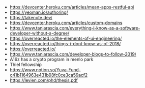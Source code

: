 - https://devcenter.heroku.com/articles/mean-apps-restful-api
- https://yeoman.io/authoring/
- https://takenote.dev/
- https://devcenter.heroku.com/articles/custom-domains
- https://www.taniarascia.com/everything-i-know-as-a-software-developer-without-a-degree/
- https://overreacted.io/the-elements-of-ui-engineering/
- https://overreacted.io/things-i-dont-know-as-of-2018/
- https://overreacted.io/
- https://www.taniarascia.com/developer-blogs-to-follow-2019/
- A16z has a crypto program in menlo park
- Thiel fellowship
- https://www.notion.so/Yuva-Fund-c41b1164963e431b98fc0ce3ca59acf2
- https://levien.com/phd/thesis.pdf
